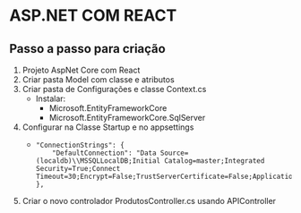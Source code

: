 ﻿# ASP.NET COM REACT

## Passo a passo para criação
1. Projeto AspNet Core com React
2. Criar pasta Model com classe e atributos
3. Criar pasta de Configurações e classe Context.cs
	- Instalar: 
		- Microsoft.EntityFrameworkCore
		- Microsoft.EntityFrameworkCore.SqlServer
4. Configurar na Classe Startup e no appsettings
	-   ```
		"ConnectionStrings": {
			"DefaultConnection": "Data Source=(localdb)\\MSSQLLocalDB;Initial Catalog=master;Integrated Security=True;Connect Timeout=30;Encrypt=False;TrustServerCertificate=False;ApplicationIntent=ReadWrite;MultiSubnetFailover=False"
		},
		```
5. Criar o novo controlador ProdutosController.cs usando APIController